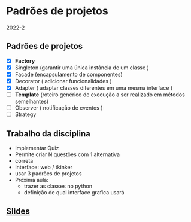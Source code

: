 # Padrões de projetos
2022-2

## Padrões de projetos
- [x] **Factory** 
- [x] Singleton (garantir uma única instância de um classe )
- [x] Facade (encapsulamento de componentes)
- [x] Decorator ( adicionar funcionalidades )
- [x] Adapter ( adaptar classes diferentes em uma mesma interface )
- [ ] **Template** (roteiro genérico de execução a ser realizado em métodos semelhantes)
- [ ] Observer ( notificação de eventos )
- [ ] Strategy

## Trabalho da disciplina
- Implementar Quiz
- Permite criar N questões com 1 alternativa
- correta
- Interface: web / tkinker
- usar 3 padrões de projetos
- Próxima aula:
  - trazer as classes no python
  - definição de qual interface grafica usará


## [Slides](slides/)
